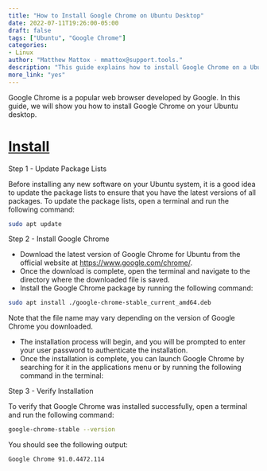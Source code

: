 ```yaml
---
title: "How to Install Google Chrome on Ubuntu Desktop"
date: 2022-07-11T19:26:00-05:00
draft: false
tags: ["Ubuntu", "Google Chrome"]
categories:
- Linux
author: "Matthew Mattox - mmattox@support.tools."
description: "This guide explains how to install Google Chrome on a Ubuntu desktop."
more_link: "yes"
---
```


Google Chrome is a popular web browser developed by Google. In this guide, we will show you how to install Google Chrome on your Ubuntu desktop.

<!--more-->
# [Install](#install)
Step 1 - Update Package Lists

Before installing any new software on your Ubuntu system, it is a good idea to update the package lists to ensure that you have the latest versions of all packages. To update the package lists, open a terminal and run the following command:
    
```bash
sudo apt update
```

Step 2 - Install Google Chrome

- Download the latest version of Google Chrome for Ubuntu from the official website at https://www.google.com/chrome/.
- Once the download is complete, open the terminal and navigate to the directory where the downloaded file is saved.
- Install the Google Chrome package by running the following command:

```bash
sudo apt install ./google-chrome-stable_current_amd64.deb
```
Note that the file name may vary depending on the version of Google Chrome you downloaded.

- The installation process will begin, and you will be prompted to enter your user password to authenticate the installation.
- Once the installation is complete, you can launch Google Chrome by searching for it in the applications menu or by running the following command in the terminal:

Step 3 - Verify Installation

To verify that Google Chrome was installed successfully, open a terminal and run the following command:

```bash
google-chrome-stable --version
```

You should see the following output:

```bash
Google Chrome 91.0.4472.114
```